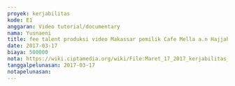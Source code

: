 ```yaml
---
proyek: kerjabilitas
kode: E1
anggaran: Video tutorial/documentary
nama: Yusnaeni
title: fee talent produksi video Makassar pemilik Cafe Mella a.n Hajjah Ramlah
date: 2017-03-17
biaya: 500000
nota: https://wiki.ciptamedia.org/wiki/File:Maret_17_2017_kerjabilitas_E1_owner_cafe_talent_neni.jpg
tanggalpelunasan: 2017-03-17
notapelunasan:
---
```

